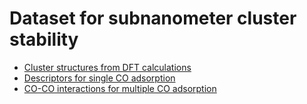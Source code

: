 # Dataset for subnanometer cluster stability
- [Cluster structures from DFT calculations](/DFT_structures)
- [Descriptors for single CO adsorption](/descriptors)
- [CO-CO interactions for multiple CO adsorption](/interactions)
